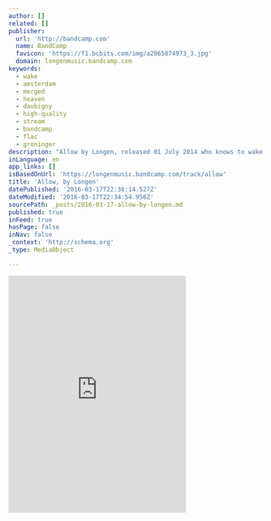 ```yaml
---
author: []
related: []
publisher:
  url: 'http://bandcamp.com'
  name: BandCamp
  favicon: 'https://f1.bcbits.com/img/a2065074973_3.jpg'
  domain: longenmusic.bandcamp.com
keywords:
  - wake
  - amsterdam
  - merged
  - heaven
  - daubigny
  - high-quality
  - stream
  - bandcamp
  - flac
  - groninger
description: "Allow by Longen, released 01 July 2014 who knows to wake me when there's only a notion of caught light in a slow wave it fades who knows to wake me the sea is like an ocean got merged out of a heaven and we allow it who owes a"
inLanguage: en
app_links: []
isBasedOnUrl: 'https://longenmusic.bandcamp.com/track/allow'
title: 'Allow, by Longen'
datePublished: '2016-03-17T22:36:14.527Z'
dateModified: '2016-03-17T22:34:54.956Z'
sourcePath: _posts/2016-03-17-allow-by-longen.md
published: true
inFeed: true
hasPage: false
inNav: false
_context: 'http://schema.org'
_type: MediaObject

---
```

<iframe src="https://cdn.embedly.com/widgets/media.html?src=https%3A%2F%2Fbandcamp.com%2FEmbeddedPlayer%2Fv%3D2%2Ftrack%3D2315550571%2Fsize%3Dlarge%2Flinkcol%3D0084B4%2Fnotracklist%3Dtrue%2Ftwittercard%3Dtrue%2F&amp;url=https%3A%2F%2Flongenmusic.bandcamp.com%2Ftrack%2Fallow&amp;image=https%3A%2F%2Ff1.bcbits.com%2Fimg%2Fa2065074973_5.jpg&amp;key=b7d04c9b404c499eba89ee7072e1c4f7&amp;type=text%2Fhtml&amp;schema=bandcamp" width="350" height="467" scrolling="no" frameborder="0" allowfullscreen="allowfullscreen" style=""></iframe>
